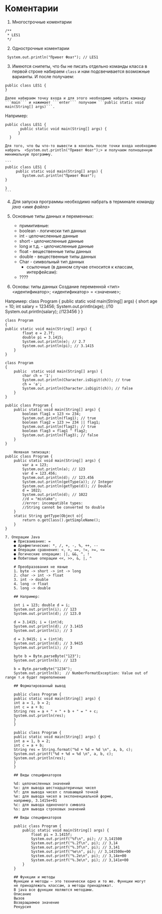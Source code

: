 # Коментарии
1. Многострочные коментарии
```
/**
 * LES1
 */
 ```
2. Однострочные коментарии
 ```
  System.out.println("Привет Фоат"); // LES1
  ```
3. Имеются снипеты, что бы не писать отдельно команды класса в первой строке набираем ```class``` и нам подсвечивается возможные варианты. И после получаем:
  ```
  public class LES1 {
  }
  ```
    Далее набираем точку входа и для этого необходимо набрать команду ```main``` и нажимает ```enter``` получаем ```public static void main(String[] args)```.

Например:
  ```
  public class LES1 {
         public static void main(String[] args) {
        }
    } 
  ```
    Для того, что бы что-то вывести в консоль после точки входа необходимо набрать  <System.out.println("Привет Фоат");> и получаем полноценную минимальную программу.

    ```
    public class LES1 {
         public static void main(String[] args) {
            System.out.println("Привет Фоат");
    }
    
    }
    ```

4. Для запуска программы необходимо набрать в терминале команду *java <имя файла>*

5. Основные типы данных и переменных:
   * примитивные:
    - boolean - логически тип данных
    - int - целочисленные данные
    - short - целочисленные данные
    - long и т.д. - целочисленные данные
    - float - вещественные типы данных
    - double - вещественные типы данных
    - Char - символьный тип данных
      * ссылочные (в данном случае относится к классам, интерфейсам):
    - ????

6. Основы: типы данных
   Создание переменной
   <тип> <идентификатор>;
   <идентификатор> = <значение>;

Например:
class Program
{
public static void main(String[] args) {
short age = 10;
int salary = 123456;
System.out.println(age); //10
System.out.println(salary); //123456
}
}

    class Program
    {
    public static void main(String[] args) {
            float e = 2.7f;
            double pi = 3.1415;
            System.out.println(e); // 2.7
            System.out.println(pi); // 3.1415
        }
    }

    class Program
    {
        public  static void main(String[] args) {
            char ch = '1';
            System.out.println(Character.isDigit(ch)); // true
            ch = 'a';
            System.out.println(Character.isDigit(ch)); // false
        }
    }

    public class Program {
        public static void main(String[] args) {
            boolean flag1 = 123 <= 234;
            System.out.println(flag1); // true
            boolean flag2 = 123 >= 234 || flag1;
            System.out.println(flag2); // true
            boolean flag3 = flag1 ^ flag2;
            System.out.println(flag3); // false
        }
    }

        Неявная типизаця:
    public class Program {
        public static void main(String[] args) {
            var a = 123;
            System.out.println(a); // 123
            var d = 123.456;
            System.out.println(d); // 123.456
            System.out.println(getType(a)); // Integer
            System.out.println(getType(d)); // Double
            d = 1022;
            System.out.println(d); // 1022
            //d = "mistake";
            //error: incompatible types:
            //String cannot be converted to double
        }
        static String getType(Object o){
            return o.getClass().getSimpleName();
        }
    }

    7. Операции Java
        ● Присваивание: =
        ● Арифметические: *, /, +, -, %, ++, --
        ● Операции сравнения: <, >, ==, !=, >=, <=
        ● Логические операции: ||, &&, ^, !
        ● Побитовые операции <<, >>, &, |, ^

        # Преобразования не явные
        1. byte -> short -> int -> long
        2. char -> int -> float
        3. int -> double
        4. long -> float
        5. long -> double

        ## Например:

        int i = 123; double d = i;
        System.out.println(i); // 123
        System.out.println(d); // 123.0

        d = 3.1415; i = (int)d;
        System.out.println(d); // 3.1415
        System.out.println(i); // 3
        
        d = 3.9415; i = (int)d;
        System.out.println(d); // 3.9415
        System.out.println(i); // 3
        
        byte b = Byte.parseByte("123");
        System.out.println(b); // 123
        
        b = Byte.parseByte("1234");
        System.out.println(b);  // NumberFormatException: Value out of range т.е будет переполнение

        ## Форматированный вывод

        public class Program {
        public static void main(String[] args) {
        int a = 1, b = 2;
        int c = a + b;
        String res = a + " + " + b + " = " + c;
        System.out.println(res);
        }
        }

        public class Program {
        public static void main(String[] args) {
        int a = 1, b = 2;
        int c = a + b;
        String res = String.format("%d + %d = %d \n", a, b, c);
        System.out.printf("%d + %d = %d \n", a, b, c);
        System.out.println(res);
        }
        }

        ## Виды спецификаторов

        %d: целочисленных значений
        %x: для вывода шестнадцатеричных чисел
        %f: для вывода чисел с плавающей точкой
        %e: для вывода чисел в экспоненциальной форме,
        например, 3.1415e+01
        %c: для вывода одиночного символа
        %s: для вывода строковых значений

        ## Виды спецификаторов

        public class Program {
            public static void main(String[] args) {
                float pi = 3.1415f;
                System.out.printf("%f\n", pi); // 3,141500
                System.out.printf("%.2f\n", pi); // 3,14
                System.out.printf("%.3f\n", pi); // 3,141
                System.out.printf("%e\n", pi); // 3,141500e+00
                System.out.printf("%.2e\n", pi); // 3,14e+00
                System.out.printf("%.3e\n", pi); // 3,141e+00
            }
        }

        ## Функции и методы
        Функции и методы — это технически одно и то же. Функции могут
        не принадлежать классам, а методы принадлежат.
        В java все функции являются методами.
        Описание
        Вызов
        Возвращаемое значение
        Рекурсия



